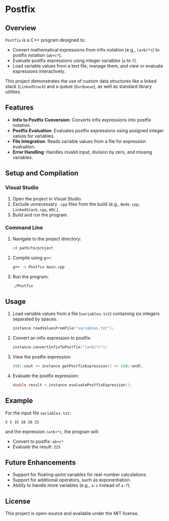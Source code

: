 
# Postfix

## Overview
`Postfix` is a C++ program designed to:
- Convert mathematical expressions from infix notation (e.g., `(a+b)*c`) to postfix notation (`ab+c*`).
- Evaluate postfix expressions using integer variables (`a` to `f`).
- Load variable values from a text file, manage them, and view or evaluate expressions interactively.

This project demonstrates the use of custom data structures like a linked stack (`LinkedStack`) and a queue (`OurQueue`), as well as standard library utilities.

## Features
- **Infix to Postfix Conversion**: Converts infix expressions into postfix notation.
- **Postfix Evaluation**: Evaluates postfix expressions using assigned integer values for variables.
- **File Integration**: Reads variable values from a file for expression evaluation.
- **Error Handling**: Handles invalid input, division by zero, and missing variables.

## Setup and Compilation
### Visual Studio
1. Open the project in Visual Studio.
2. Exclude unnecessary `.cpp` files from the build (e.g., `Node.cpp`, `LinkedStack.cpp`, etc.).
3. Build and run the program.

### Command Line
1. Navigate to the project directory:
   ```bash
   cd path/to/project
   ```
2. Compile using `g++`:
   ```bash
   g++ -o Postfix main.cpp
   ```
3. Run the program:
   ```bash
   ./Postfix
   ```

## Usage
1. Load variable values from a file (`variables.txt`) containing six integers separated by spaces.
   ```cpp
   instance.readValuesFromFile("variables.txt");
   ```
2. Convert an infix expression to postfix:
   ```cpp
   instance.convertInfixToPostfix("(a+b)*c");
   ```
3. View the postfix expression:
   ```cpp
   std::cout << instance.getPostfixExpression() << std::endl;
   ```
4. Evaluate the postfix expression:
   ```cpp
   double result = instance.evaluatePostfixExpression();
   ```

## Example
For the input file `variables.txt`:
```
5 5 15 10 20 25
```
and the expression `(a+b)*c`, the program will:
- Convert to postfix: `ab+c*`
- Evaluate the result: `225`

## Future Enhancements
- Support for floating-point variables for real-number calculations.
- Support for additional operators, such as exponentiation.
- Ability to handle more variables (e.g., `a-z` instead of `a-f`).

## License
This project is open-source and available under the MIT license.
